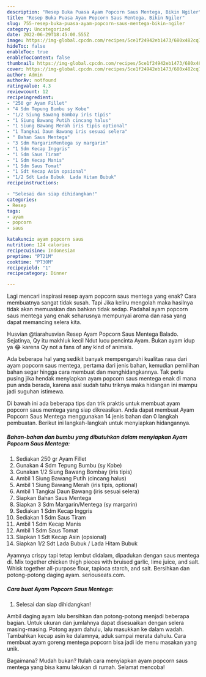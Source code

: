 ```yaml
---
description: "Resep Buka Puasa Ayam Popcorn Saus Mentega, Bikin Ngiler"
title: "Resep Buka Puasa Ayam Popcorn Saus Mentega, Bikin Ngiler"
slug: 755-resep-buka-puasa-ayam-popcorn-saus-mentega-bikin-ngiler
category: Uncategorized
date: 2022-06-29T18:45:00.555Z
image: https://img-global.cpcdn.com/recipes/5ce1f24942eb1473/680x482cq70/ayam-popcorn-saus-mentega-foto-resep-utama.jpg
hideToc: false
enableToc: true
enableTocContent: false
thumbnail: https://img-global.cpcdn.com/recipes/5ce1f24942eb1473/680x482cq70/ayam-popcorn-saus-mentega-foto-resep-utama.jpg
cover: https://img-global.cpcdn.com/recipes/5ce1f24942eb1473/680x482cq70/ayam-popcorn-saus-mentega-foto-resep-utama.jpg
author: Admin
authorAv: notfound
ratingvalue: 4.3
reviewcount: 12
recipeingredient:
- "250 gr Ayam Fillet"
- "4 Sdm Tepung Bumbu sy Kobe"
- "1/2 Siung Bawang Bombay iris tipis"
- "1 Siung Bawang Putih cincang halus"
- "1 Siung Bawang Merah iris tipis optional"
- "1 Tangkai Daun Bawang iris sesuai selera"
- " Bahan Saus Mentega"
- "3 Sdm MargarinMentega sy margarin"
- "1 Sdm Kecap Inggris"
- "1 Sdm Saus Tiram"
- "1 Sdm Kecap Manis"
- "1 Sdm Saus Tomat"
- "1 Sdt Kecap Asin opsional"
- "1/2 Sdt Lada Bubuk  Lada Hitam Bubuk"
recipeinstructions:

- "Selesai dan siap dihidangkan!"
categories:
- Resep
tags:
- ayam
- popcorn
- saus

katakunci: ayam popcorn saus 
nutrition: 124 calories
recipecuisine: Indonesian
preptime: "PT21M"
cooktime: "PT30M"
recipeyield: "1"
recipecategory: Dinner

---
```



Lagi mencari inspirasi resep ayam popcorn saus mentega yang enak? Cara membuatnya sangat tidak susah. Tapi Jika keliru mengolah maka hasilnya tidak akan memuaskan dan bahkan tidak sedap. Padahal ayam popcorn saus mentega yang enak seharusnya mempunyai aroma dan rasa yang dapat memancing selera kita.


Husvian @tiarahusvian Resep Ayam Popcorn Saus Mentega Balado. Sejatinya, Qy itu makhluk kecil Ndut lucu pencinta Ayam. Bukan ayam idup ya 😂 karena Qy not a fans of any kind of animals.

Ada beberapa hal yang sedikit banyak mempengaruhi kualitas rasa dari ayam popcorn saus mentega, pertama dari jenis bahan, kemudian pemilihan bahan segar hingga cara membuat dan menghidangkannya. Tak perlu pusing jika hendak menyiapkan ayam popcorn saus mentega enak di mana pun anda berada, karena asal sudah tahu triknya maka hidangan ini mampu jadi suguhan istimewa.


Di bawah ini ada beberapa tips dan trik praktis untuk membuat ayam popcorn saus mentega yang siap dikreasikan. Anda dapat membuat Ayam Popcorn Saus Mentega menggunakan 14 jenis bahan dan 0 langkah pembuatan. Berikut ini langkah-langkah untuk menyiapkan hidangannya.

<!--inarticleads1-->

##### Bahan-bahan dan bumbu yang dibutuhkan dalam menyiapkan Ayam Popcorn Saus Mentega:

1. Sediakan 250 gr Ayam Fillet
1. Gunakan 4 Sdm Tepung Bumbu (sy Kobe)
1. Gunakan 1/2 Siung Bawang Bombay (iris tipis)
1. Ambil 1 Siung Bawang Putih (cincang halus)
1. Ambil 1 Siung Bawang Merah (iris tipis, optional)
1. Ambil 1 Tangkai Daun Bawang (iris sesuai selera)
1. Siapkan  Bahan Saus Mentega
1. Siapkan 3 Sdm Margarin/Mentega (sy margarin)
1. Sediakan 1 Sdm Kecap Inggris
1. Sediakan 1 Sdm Saus Tiram
1. Ambil 1 Sdm Kecap Manis
1. Ambil 1 Sdm Saus Tomat
1. Siapkan 1 Sdt Kecap Asin (opsional)
1. Siapkan 1/2 Sdt Lada Bubuk / Lada Hitam Bubuk


Ayamnya crispy tapi tetap lembut didalam, dipadukan dengan saus mentega di. Mix together chicken thigh pieces with bruised garlic, lime juice, and salt. Whisk together all-purpose flour, tapioca starch, and salt. Bersihkan dan potong-potong daging ayam. seriouseats.com. 

<!--inarticleads2-->

##### Cara buat Ayam Popcorn Saus Mentega:


1. Selesai dan siap dihidangkan!

Ambil daging ayam lalu bersihkan dan potong-potong menjadi beberapa bagian. Untuk ukuran dan jumlahnya dapat disesuaikan dengan selera masing-masing. Potong ayam dahulu, lalu masukkan ke dalam wadah. Tambahkan kecap asin ke dalamnya, aduk sampai merata dahulu. Cara membuat ayam goreng mentega popcorn bisa jadi ide menu masakan yang unik. 

Bagaimana? Mudah bukan? Itulah cara menyiapkan ayam popcorn saus mentega yang bisa kamu lakukan di rumah. Selamat mencoba!
